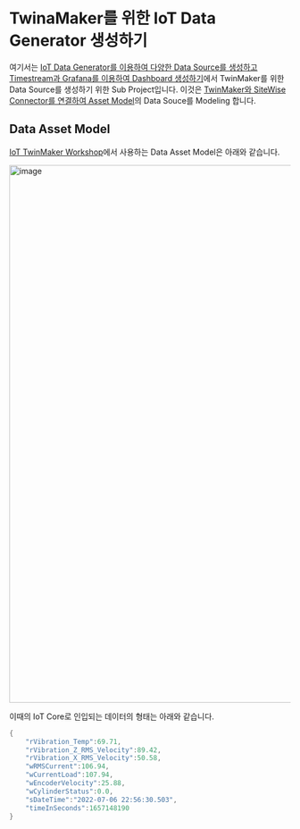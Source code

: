 # TwinaMaker를 위한 IoT Data Generator 생성하기

여기서는 [IoT Data Generator를 이용하여 다양한 Data Source를 생성하고 Timestream과 Grafana를 이용하여 Dashboard 생성하기](https://github.com/kyopark2014/iot-data-generator)에서 TwinMaker를 위한 Data Source를 생성하기 위한 Sub Project입니다. 이것은 [TwinMaker와 SiteWise Connector를 연결하여 Asset Model](https://catalog.us-east-1.prod.workshops.aws/workshops/35e910c5-245f-41db-8284-73f0df0eb9ab/ko-KR/3/2)의 Data Souce를 Modeling 합니다.

## Data Asset Model

[IoT TwinMaker Workshop](https://catalog.us-east-1.prod.workshops.aws/workshops/35e910c5-245f-41db-8284-73f0df0eb9ab/ko-KR)에서 사용하는 Data Asset Model은 아래와 같습니다. 

<img width="963" alt="image" src="https://user-images.githubusercontent.com/52392004/177900062-3aac3867-5045-47b4-b39f-d4da23c71df3.png">

이때의 IoT Core로 인입되는 데이터의 형태는 아래와 같습니다. 

```java
{
    "rVibration_Temp":69.71,
    "rVibration_Z_RMS_Velocity":89.42,
    "rVibration_X_RMS_Velocity":50.58,
    "wRMSCurrent":106.94,
    "wCurrentLoad":107.94,
    "wEncoderVelocity":25.88,
    "wCylinderStatus":0.0,
    "sDateTime":"2022-07-06 22:56:30.503",
    "timeInSeconds":1657148190
}
```            
